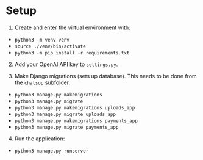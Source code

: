 # Setup

1. Create and enter the virtual environment with:

* `python3 -m venv venv`
* `source ./venv/bin/activate`
* `python3 -m pip install -r requirements.txt`

2. Add your OpenAI API key to `settings.py`.

3. Make Django migrations (sets up database). This needs to be done from the `chatsop` subfolder.

* `python3 manage.py makemigrations`
* `python3 manage.py migrate`
* `python3 manage.py makemigrations uploads_app`
* `python3 manage.py migrate uploads_app`
* `python3 manage.py makemigrations payments_app`
* `python3 manage.py migrate payments_app`

4. Run the application:

* `python3 manage.py runserver`